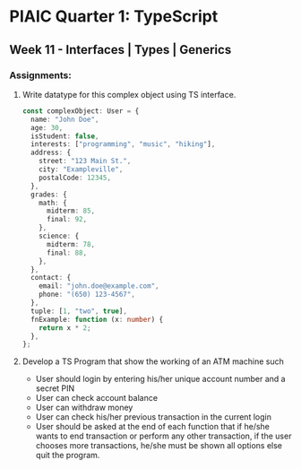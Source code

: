 # PIAIC Quarter 1: TypeScript

## Week 11 - Interfaces | Types | Generics

### Assignments:

1. Write datatype for this complex object using TS interface.

   ```ts
   const complexObject: User = {
     name: "John Doe",
     age: 30,
     isStudent: false,
     interests: ["programming", "music", "hiking"],
     address: {
       street: "123 Main St.",
       city: "Exampleville",
       postalCode: 12345,
     },
     grades: {
       math: {
         midterm: 85,
         final: 92,
       },
       science: {
         midterm: 78,
         final: 88,
       },
     },
     contact: {
       email: "john.doe@example.com",
       phone: "(650) 123-4567",
     },
     tuple: [1, "two", true],
     fnExample: function (x: number) {
       return x * 2;
     },
   };
   ```

2. Develop a TS Program that show the working of an ATM machine such
   - User should login by entering his/her unique account number and a secret PIN
   - User can check account balance
   - User can withdraw money
   - User can check his/her previous transaction in the current login
   - User should be asked at the end of each function that if he/she wants to end transaction or perform any other transaction, if the user chooses more transactions, he/she must be shown all options else quit the program.
